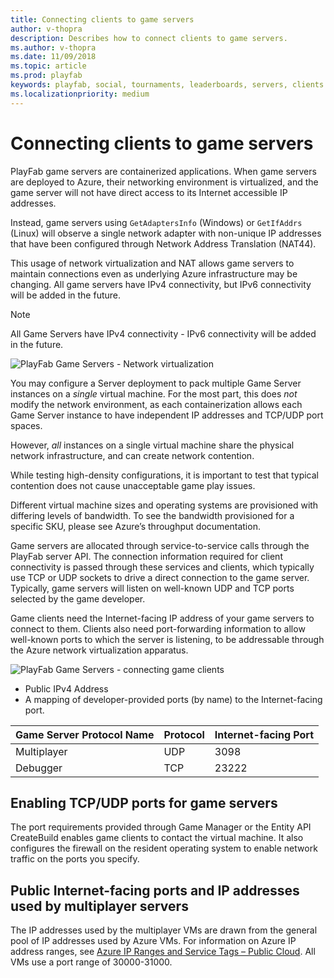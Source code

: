 ```yaml
---
title: Connecting clients to game servers 
author: v-thopra
description: Describes how to connect clients to game servers.
ms.author: v-thopra
ms.date: 11/09/2018
ms.topic: article
ms.prod: playfab
keywords: playfab, social, tournaments, leaderboards, servers, clients
ms.localizationpriority: medium
---
```


# Connecting clients to game servers

PlayFab game servers are containerized applications. When game servers are deployed to Azure, their networking environment is virtualized, and the game server will not have direct access to its Internet accessible IP addresses.

Instead, game servers using `GetAdaptersInfo` (Windows) or `GetIfAddrs` (Linux) will observe a single network adapter with non-unique IP addresses that have been configured through Network Address Translation (NAT44).

This usage of network virtualization and NAT allows game servers to maintain connections even as underlying Azure infrastructure may be changing. All game servers have IPv4 connectivity, but IPv6 connectivity will be added in the future.

> [!NOTE]
> All Game Servers have IPv4 connectivity - IPv6 connectivity will be added in the future.

![PlayFab Game Servers - Network virtualization](media/tutorials/playfab-game-servers-network-virtualization.png)  

You may configure a Server deployment to pack multiple Game Server instances on a *single* virtual machine. For the most part, this does *not* modify the network environment, as each containerization allows each Game Server instance to have independent IP addresses and TCP/UDP port spaces.

However, *all* instances on a single virtual machine share the physical network infrastructure, and can create network contention.

While testing high-density configurations, it is important to test that typical contention does not cause unacceptable game play issues.

Different virtual machine sizes and operating systems are provisioned with differing levels of bandwidth. To see the bandwidth provisioned for a specific SKU, please see Azure’s throughput documentation.

Game servers are allocated through service-to-service calls through the PlayFab server API. The connection information required for client connectivity is passed through these services and clients, which typically use TCP or UDP sockets to drive a direct connection to the game server. Typically, game servers will listen on well-known UDP and TCP ports selected by the game developer.

Game clients need the Internet-facing IP address of your game servers to connect to them. Clients also need port-forwarding information to allow well-known ports to which the server is listening, to be addressable through the Azure network virtualization apparatus.

![PlayFab Game Servers - connecting game clients](media/tutorials/playfab-game-servers-connecting-game-clients.png)  

- Public IPv4 Address
- A mapping of developer-provided ports (by name) to the Internet-facing port.

|Game Server Protocol Name|Protocol | Internet-facing Port|
| ------------- |-------------| -----|
|Multiplayer | UDP |  3098 |
|Debugger | TCP |  23222 |

## Enabling TCP/UDP ports for game servers

The port requirements provided through Game Manager or the Entity API CreateBuild enables game clients to contact the virtual machine. It also configures the firewall on the resident operating system to enable network traffic on the ports you specify.

## Public Internet-facing ports and IP addresses used by multiplayer servers

The IP addresses used by the multiplayer VMs are drawn from the general pool of IP addresses used by Azure VMs. For information on Azure IP address ranges, see [Azure IP Ranges and Service Tags – Public Cloud]( https://www.microsoft.com/download/details.aspx?id=56519). All VMs use a port range of 30000-31000.
